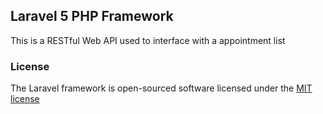 ## Laravel 5 PHP Framework
This is a RESTful Web API used to interface with a appointment list 

### License

The Laravel framework is open-sourced software licensed under the [MIT license](http://opensource.org/licenses/MIT)
